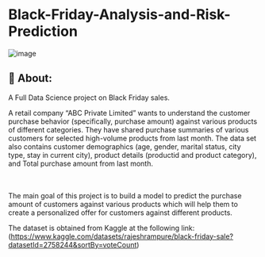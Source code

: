 # Black-Friday-Analysis-and-Risk-Prediction
![image](https://github.com/RaedHabib/Black-Friday-Analysis-and-Prediction/assets/127057461/6464c268-b4d6-4a65-9721-61e5b461d95d)





## :dart: About: ##
A Full Data Science project on Black Friday sales.  


A retail company “ABC Private Limited” wants to understand the customer purchase behavior (specifically, purchase amount) against various products of different categories. They have shared purchase summaries of various customers for selected high-volume products from last month.
The data set also contains customer demographics (age, gender, marital status, city type, stay in current city), product details (productid and product category), and Total purchase amount from last month.

<br>
<br>
The main goal of this project is to build a model to predict the purchase amount of customers against various products which will help them to create a personalized offer for customers against different products.

The dataset is obtained from Kaggle at the following link:
(https://www.kaggle.com/datasets/rajeshrampure/black-friday-sale?datasetId=2758244&sortBy=voteCount)

